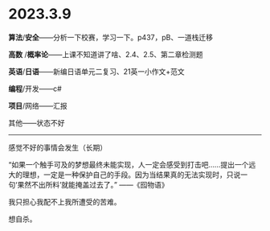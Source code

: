 # 2023.3.9

**算法**/**安全**——分析一下校赛，学习一下。p437，pB、一道栈迁移

**高数** /**概率论**——上课不知道讲了啥、2.4、2.5、第二章检测题

**英语**/**日语**——新编日语单元二复习、21英一小作文+范文

**编程**/开发——c#

**项目**/网络——汇报

其他——状态不好

------

感觉不好的事情会发生（长期）

“如果一个触手可及的梦想最终未能实现，人一定会感受到打击吧……提出一个远大的理想，一定是一种保护自己的手段。因为当结果真的无法实现时，只说一句‘果然不出所料’就能掩盖过去了。” ——《囮物语》

我只担心我配不上我所遭受的苦难。

想自杀。

